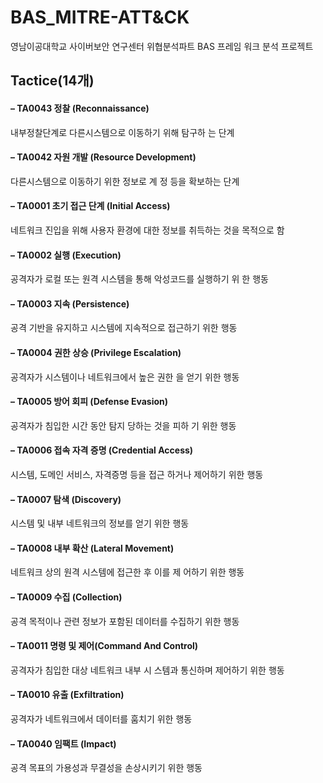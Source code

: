 # BAS_MITRE-ATT&CK
영남이공대학교 사이버보안 연구센터 위협분석파트 BAS 프레임 워크 분석 프로젝트

## Tactice(14개)

#### – TA0043 정찰 (Reconnaissance) 

내부정찰단계로 다른시스템으로 이동하기 위해 탐구하 는 단계

#### – TA0042 자원 개발 (Resource Development) 

다른시스템으로 이동하기 위한 정보로 계 정 등을 확보하는 단계

#### – TA0001 초기 접근 단계 (Initial Access) 

네트워크 진입을 위해 사용자 환경에 대한 정보를 취득하는 것을 목적으로 함

#### – TA0002 실행 (Execution) 

공격자가 로컬 또는 원격 시스템을 통해 악성코드를 실행하기 위 한 행동

#### – TA0003 지속 (Persistence) 

공격 기반을 유지하고 시스템에 지속적으로 접근하기 위한 행동

#### – TA0004 권한 상승 (Privilege Escalation) 

공격자가 시스템이나 네트워크에서 높은 권한 을 얻기 위한 행동

#### – TA0005 방어 회피 (Defense Evasion) 

공격자가 침입한 시간 동안 탐지 당하는 것을 피하 기 위한 행동

#### – TA0006 접속 자격 증명 (Credential Access) 

시스템, 도메인 서비스, 자격증명 등을 접근 하거나 제어하기 위한 행동

#### – TA0007 탐색 (Discovery) 

시스템 및 내부 네트워크의 정보를 얻기 위한 행동

#### – TA0008 내부 확산 (Lateral Movement) 

네트워크 상의 원격 시스템에 접근한 후 이를 제 어하기 위한 행동

#### – TA0009 수집 (Collection) 

공격 목적이나 관련 정보가 포함된 데이터를 수집하기 위한 행동 

#### – TA0011 명령 및 제어(Command And Control) 

공격자가 침입한 대상 네트워크 내부 시 스템과 통신하며 제어하기 위한 행동

#### – TA0010 유출 (Exfiltration) 

공격자가 네트워크에서 데이터를 훔치기 위한 행동

#### – TA0040 임팩트 (Impact) 

공격 목표의 가용성과 무결성을 손상시키기 위한 행동
